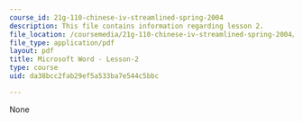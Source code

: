 ```yaml
---
course_id: 21g-110-chinese-iv-streamlined-spring-2004
description: This file contains information regarding lesson 2.
file_location: /coursemedia/21g-110-chinese-iv-streamlined-spring-2004/da38bcc2fab29ef5a533ba7e544c5bbc_MIT21G_110S04_Lesson_2.pdf
file_type: application/pdf
layout: pdf
title: Microsoft Word - Lesson-2
type: course
uid: da38bcc2fab29ef5a533ba7e544c5bbc

---
```

None